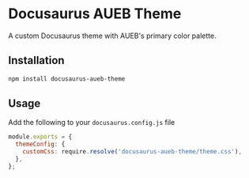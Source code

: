 # Docusaurus AUEB Theme

A custom Docusaurus theme with AUEB's primary color palette.

## Installation
```bash
npm install docusaurus-aueb-theme
```

## Usage
Add the following to your `docusaurus.config.js` file
```js
module.exports = {
  themeConfig: {
    customCss: require.resolve('docusaurus-aueb-theme/theme.css'),
  },
};
```